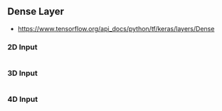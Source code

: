 
## Dense Layer
- https://www.tensorflow.org/api_docs/python/tf/keras/layers/Dense

### 2D Input
```python
```

### 3D Input
```python
```

### 4D Input
```python
```

